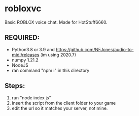 # robloxvc
Basic ROBLOX voice chat. Made for HotStuff6660.

## REQUIRED:
* Python3.8 or 3.9 and https://github.com/NFJones/audio-to-midi/releases (im using 2020.7)
* numpy 1.21.2
* NodeJS
* ran command "npm i" in this directory

## Steps:

1. run "node index.js"
2. insert the script from the client folder to your game
3. edit the url so it matches your server, not mine.
